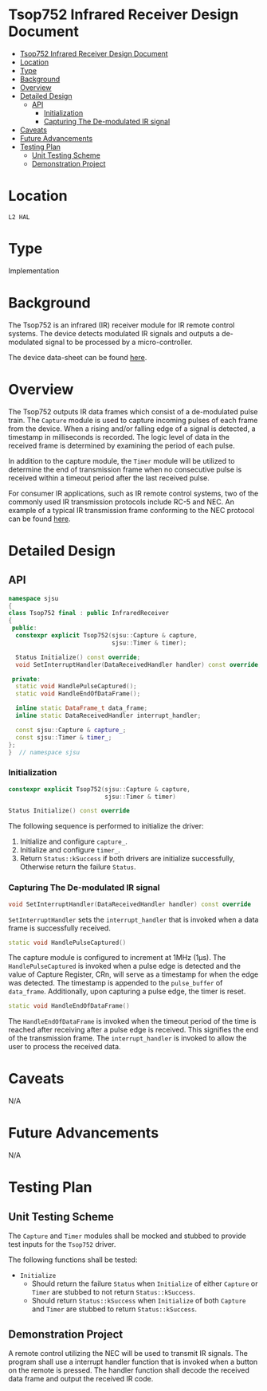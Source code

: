 # Tsop752 Infrared Receiver Design Document

- [Tsop752 Infrared Receiver Design Document](#tsop752-infrared-receiver-design-document)
- [Location](#location)
- [Type](#type)
- [Background](#background)
- [Overview](#overview)
- [Detailed Design](#detailed-design)
  - [API](#api)
    - [Initialization](#initialization)
    - [Capturing The De-modulated IR signal](#capturing-the-de-modulated-ir-signal)
- [Caveats](#caveats)
- [Future Advancements](#future-advancements)
- [Testing Plan](#testing-plan)
  - [Unit Testing Scheme](#unit-testing-scheme)
  - [Demonstration Project](#demonstration-project)

# Location
`L2 HAL`

# Type
Implementation

# Background
The Tsop752 is an infrared (IR) receiver module for IR remote control systems.
The device detects modulated IR signals and outputs a de-modulated signal to be
processed by a micro-controller.

The device data-sheet can be found
[here](https://www.vishay.com/docs/82494/tsop752.pdf).

# Overview
The Tsop752 outputs IR data frames which consist of a de-modulated pulse train.
The `Capture` module is used to capture incoming pulses of each frame from the
device. When a rising and/or falling edge of a signal is detected, a timestamp
in milliseconds is recorded. The logic level of data in the received frame is
determined by examining the period of each pulse.

In addition to the capture module, the `Timer` module will be utilized to
determine the end of transmission frame when no consecutive pulse is received
within a timeout period after the last received pulse.

For consumer IR applications, such as IR remote control systems, two of the
commonly used IR transmission protocols include RC-5 and NEC. An example of a
typical IR transmission frame conforming to the NEC protocol can be found
[here](https://techdocs.altium.com/sites/default/files/wiki_attachments/296329/NECMessageFrame.png).

# Detailed Design
## API
```C++
namespace sjsu
{
class Tsop752 final : public InfraredReceiver
{
 public:
  constexpr explicit Tsop752(sjsu::Capture & capture,
                             sjsu::Timer & timer);

  Status Initialize() const override;
  void SetInterruptHandler(DataReceivedHandler handler) const override;

 private:
  static void HandlePulseCaptured();
  static void HandleEndOfDataFrame();

  inline static DataFrame_t data_frame;
  inline static DataReceivedHandler interrupt_handler;

  const sjsu::Capture & capture_;
  const sjsu::Timer & timer_;
};
}  // namespace sjsu
```

### Initialization
```C++
constexpr explicit Tsop752(sjsu::Capture & capture,
                           sjsu::Timer & timer)

Status Initialize() const override
```
The following sequence is performed to initialize the driver:
1. Initialize and configure `capture_`.
2. Initialize and configure `timer_`.
3. Return `Status::kSuccess` if both drivers are initialize successfully,
   Otherwise return the failure `Status`.

### Capturing The De-modulated IR signal
```C++
void SetInterruptHandler(DataReceivedHandler handler) const override
```
`SetInterruptHandler` sets the `interrupt_handler` that is invoked when a data
frame is successfully received.

```C++
static void HandlePulseCaptured()
```
The capture module is configured to increment at 1MHz (1µs).
The `HandlePulseCaptured` is invoked when a pulse edge is detected and the
value of Capture Register, CRn, will serve as a timestamp for when the edge was
detected. The timestamp is appended to the `pulse_buffer` of `data_frame`.
Additionally, upon capturing a pulse edge, the timer is reset.

```C++
static void HandleEndOfDataFrame()
```
The `HandleEndOfDataFrame` is invoked when the timeout period of the time is
reached after receiving after a pulse edge is received. This signifies the end
of the transmission frame. The `interrupt_handler` is invoked to allow the user
to process the received data.

# Caveats
N/A

# Future Advancements
N/A

# Testing Plan
## Unit Testing Scheme
The `Capture` and `Timer` modules shall be mocked and stubbed to provide test
inputs for the `Tsop752` driver.

The following functions shall be tested:
- `Initialize`
  - Should return the failure `Status` when `Initialize` of either `Capture`
    or `Timer` are stubbed to not return `Status::kSuccess`.
  - Should return `Status::kSuccess` when `Initialize` of both `Capture` and
    `Timer` are stubbed to return `Status::kSuccess`.

## Demonstration Project
A remote control utilizing the NEC will be used to transmit IR signals. The
program shall use a interrupt handler function that is invoked when a button on
the remote is pressed. The handler function shall decode the received data frame
and output the received IR code.
